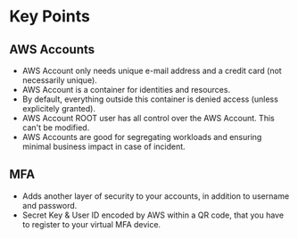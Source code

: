 # Key Points

## AWS Accounts

* AWS Account only needs unique e-mail address and a credit card (not necessarily unique).
* AWS Account is a container for identities and resources.
* By default, everything outside this container is denied access (unless explicitely granted).
* AWS Account ROOT user has all control over the AWS Account. This can't be modified.
* AWS Accounts are good for segregating workloads and ensuring minimal business impact in case of incident.

## MFA

* Adds another layer of security to your accounts, in addition to username and password.
* Secret Key & User ID encoded by AWS within a QR code, that you have to register to your virtual MFA device.

